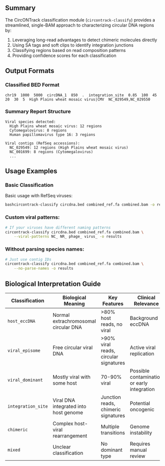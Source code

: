 ## Summary

The CircONTrack classification module (`circontrack-classify`) provides a streamlined, single-BAM approach to characterizing circular DNA regions by:

1. Leveraging long-read advantages to detect chimeric molecules directly
2. Using SA tags and soft clips to identify integration junctions
3. Classifying regions based on read composition patterns
4. Providing confidence scores for each classification

## Output Formats

### Classified BED Format

```
chr19  1000  5000  circDNA_1  850  .  integration_site  0.85  100  45  20  30  5  High Plains wheat mosaic virus|CMV  NC_029549,NC_029550
```

### Summary Report Structure

```
Viral species detected:
  High Plains wheat mosaic virus: 12 regions
  Cytomegalovirus: 8 regions
  Human papillomavirus type 16: 3 regions

Viral contigs (RefSeq accessions):
  NC_029549: 12 regions (High Plains wheat mosaic virus)
  NC_001699: 8 regions (Cytomegalovirus)
  ...
```

## Usage Examples

### Basic Classification
Basic usage with RefSeq viruses:

```bash
bashcircontrack-classify circdna.bed combined_ref.fa combined.bam -o results
```


### Custom viral patterns:
```bash
# If your viruses have different naming patterns
circontrack-classify circdna.bed combined_ref.fa combined.bam \
    --viral-patterns NC_ NR_ phage_ virus_ -o results
```

### Without parsing species names:
```bash
# Just use contig IDs
circontrack-classify circdna.bed combined_ref.fa combined.bam \
    --no-parse-names -o results
```

## Biological Interpretation Guide

| Classification | Biological Meaning | Key Features | Clinical Relevance |
|---------------|-------------------|--------------|-------------------|
| `host_eccDNA` | Normal extrachromosomal circular DNA | >80% host reads, no viral | Background eccDNA |
| `viral_episome` | Free circular viral DNA | >90% viral reads, circular signatures | Active viral replication |
| `viral_dominant` | Mostly viral with some host | 70-90% viral | Possible contamination or early integration |
| `integration_site` | Viral DNA integrated into host genome | Junction reads, chimeric signatures | Potential oncogenic |
| `chimeric` | Complex host-viral rearrangement | Multiple transitions | Genome instability |
| `mixed` | Unclear classification | No dominant type | Requires manual review |



